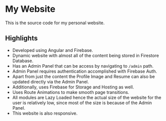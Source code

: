 # My Website

This is the source code for my personal website. 


## Highlights

- Developed using Angular and Firebase.
- Dynamic website with almost all of the content being stored in Firestore Database.
- Has an Admin Panel that can be access by navigating to `/admin` path.
- Admin Panel requires authentication accomplished with Firebase Auth.
- Apart from just the content the Profile Image and Resume can also be updated directly via the Admin Panel.
- Additionally, uses Firebase for Storage and Hosting as well.
- Uses Route Animations to make smooth page transitions.
- All modules are Lazy Loaded hence the actual size of the website for the user is relatively low, since most of the size is because of the Admin Panel. 
- This website is also responsive.
